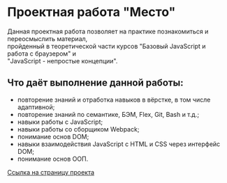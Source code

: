 # Проектная работа "Место"
Данная проектная работа позволяет на практике познакомиться и переосмыслить материал,  
пройденный в теоретической части курсов "Базовый JavaScript и работа с браузером" и  
"JavaScript - непростые концепции".  
## Что даёт выполнение данной работы:
* повторение знаний и отработка навыков в вёрстке, в том числе адаптивной;  
* повторение знаний по семантике, БЭМ, Flex, Git, Bash и т.д.;  
* навыки работы с JavaScript;  
* навыки работы со сборщиком Webpack;  
* понимание основ DOM;  
* навыки взаимодействия JavaScript с HTML и CSS через интерфейс DOM;  
* понимание основ ООП.  

[Ссылка на страницу проекта](https://alex-grt.github.io/mesto/index.html)

